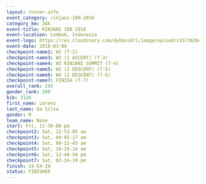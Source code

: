 ```yaml
---
layout: runner-info 
event_category: rinjani-100-2018 
category_km: 36K 
event-title: RINJANI 100 2018 
event-location: Lombok, Indonesia 
event-logo: https://res.cloudinary.com/dykbosktl/image/upload/v1573626435/Logo/Rinjani_eoufbh.png 
event-date: 2018-03-04 
checkpoint-name2: W1 (T-2) 
checkpoint-name3: W2 (1 ASCENT) (T-3) 
checkpoint-name4: W3 RINJANI SUMMIT (T-4) 
checkpoint-name5: W2 (2 DESCENT) (T-5) 
checkpoint-name6: W4 (2 DESCENT) (T-6) 
checkpoint-name7: FINISH (T-7) 
overall_rank: 243
gender_rank: 209
bib: 3128
first_name: Lorenz
last_name: Da Silva
gender: M
team_name: None
start: Fri, 11-30-00 pm
checkpoint2: Sat, 12-53-05 am
checkpoint3: Sat, 04-05-17 am
checkpoint4: Sat, 08-22-45 am
checkpoint5: Sat, 10-29-14 am
checkpoint6: Sat, 12-48-58 pm
checkpoint7: Sat, 02-24-19 pm
finish: 14-54-19
status: FINISHER
---
```

